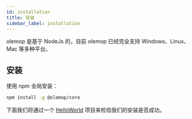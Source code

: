 ```yaml
---
id: installation
title: 安装
sidebar_label: installation
---
```


olemop 是基于 NodeJs 的，目前 olemop 已经完全支持 Windows、Linux、Mac 等多种平台。

## 安装

使用 npm 全局安装： 

```bash
npm install -g @olemop/core
```

下面我们将通过一个 [HelloWorld](startup/helloworld.md) 项目来检验我们的安装是否成功。
